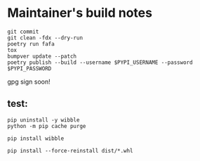 # Maintainer's build notes

```
git commit 
git clean -fdx --dry-run
poetry run fafa
tox
bumpver update --patch
poetry publish --build --username $PYPI_USERNAME --password $PYPI_PASSWORD
```

gpg sign soon!

## test:
```
pip uninstall -y wibble
python -m pip cache purge

pip install wibble

pip install --force-reinstall dist/*.whl
```
